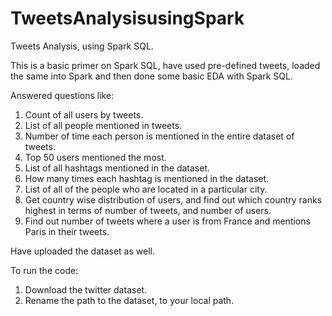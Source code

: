 # TweetsAnalysisusingSpark
Tweets Analysis, using Spark SQL.

This is a basic primer on Spark SQL, have used pre-defined tweets, loaded the same into Spark and then done some basic EDA with Spark SQL.

Answered questions like:

1. Count of all users by tweets.
2. List of all people mentioned in tweets.
3. Number of time each person is mentioned in the entire dataset of tweets. 
4. Top 50 users mentioned the most.
5. List of all hashtags mentioned in the dataset.
6. How many times each hashtag is mentioned in the dataset. 
7. List of all of the people who are located in a particular city.
8. Get country wise distribution of users, and find out which country ranks highest in terms of number of tweets, and number of users.
9. Find out number of tweets where a user is from France and mentions Paris in their tweets. 

Have uploaded the dataset as well.

To run the code:
1. Download the twitter dataset.
2. Rename the path to the dataset, to your local path.

